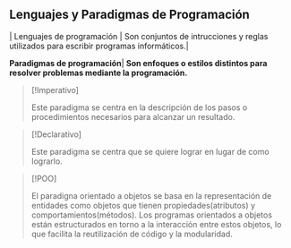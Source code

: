 ## Lenguajes y Paradigmas de Programación


| Lenguajes de programación   | Son conjuntos de intrucciones y reglas utilizados para escribir programas informáticos.| 


**Paradigmas de programación**| **Son enfoques o estilos distintos para resolver problemas mediante la programación.**  

 >[!Imperativo]
   >
   >Este paradigma se centra en la descripción de los pasos o procedimientos necesarios para alcanzar un resultado.


 >[!Declarativo]
   >
   >Este paradigma se centra que se quiere lograr en lugar de como lograrlo.


 >[!POO]
   >
   >El paradigna orientado a objetos se basa en la representación de entidades como objetos que tienen propiedades(atributos) y comportamientos(métodos). Los programas orientados a objetos están estructurados en torno a la interacción entre estos objetos, lo que facilita la reutilización de código y la modularidad.




